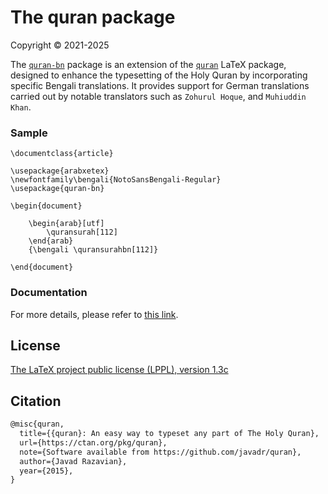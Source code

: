 # The quran package
Copyright © 2021-2025

The [`quran-bn`](https://ctan.org/pkg/quran-bn) package is an extension of the [`quran`](https://ctan.org/pkg/quran) LaTeX package, designed to enhance the typesetting of the Holy Quran by incorporating specific Bengali translations. It provides support for German translations carried out by notable translators such as `Zohurul Hoque`, and `Muhiuddin Khan`.

### Sample

```
\documentclass{article}

\usepackage{arabxetex}
\newfontfamily\bengali{NotoSansBengali-Regular}
\usepackage{quran-bn}

\begin{document}

    \begin{arab}[utf]
        \quransurah[112]
    \end{arab}
    {\bengali \quransurahbn[112]}

\end{document}
```

### Documentation
For more details, please refer to [this link](http://mirrors.ctan.org/macros/unicodetex/latex/quran-bn/doc/quran-bn-doc.pdf).

## License

[The LaTeX project public license (LPPL), version 1.3c](https://www.latex-project.org/lppl/lppl-1-3c/)

## Citation

```tex
@misc{quran,
  title={{quran}: An easy way to typeset any part of The Holy Quran},
  url={https://ctan.org/pkg/quran},
  note={Software available from https://github.com/javadr/quran},
  author={Javad Razavian},
  year={2015},
}
```
